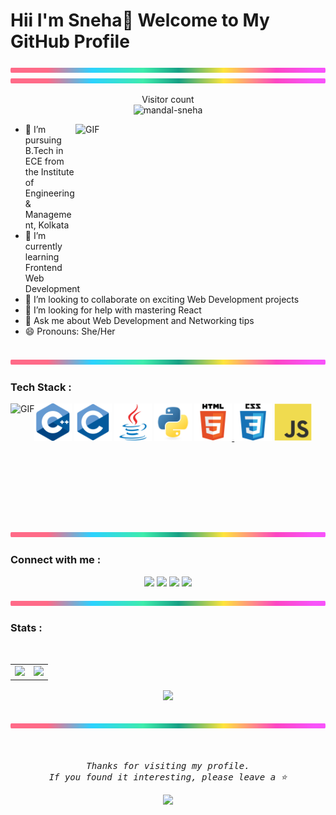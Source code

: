 # Hii I'm Sneha👋 Welcome to My GitHub Profile 
<img src="https://github.com/ArshErgon/ArshErgon/blob/main/assets/header/lineBar.png" width="100%" height="8px"/>

<!--![banner](https://user-images.githubusercontent.com/74407205/231990386-c5d1c57e-da3d-467e-9d66-0614fe7a72c2.png)-->

<img src="https://github.com/ArshErgon/ArshErgon/blob/main/assets/header/lineBar.png" width="100%" height="8px"/>

<p align="center"> 
  Visitor count<br>
  <img src="https://komarev.com/ghpvc/?username=mandal-sneha&style=flat-square&color=blue" alt="mandal-sneha" />
</p>

<!-- Place for GIF/image -->
<img align="right" alt="GIF" src="https://i.redd.it/n8agw6z2smyb1.gif" width="400px" height="250" />

- 🔭 I’m pursuing B.Tech in ECE from the Institute of Engineering & Management, Kolkata
- 🌱 I’m currently learning Frontend Web Development
- 👯 I’m looking to collaborate on exciting Web Development projects
- 🤔 I’m looking for help with mastering React
- 💬 Ask me about Web Development and Networking tips
- 😄 Pronouns: She/Her

<br>

<img src="https://github.com/ArshErgon/ArshErgon/blob/main/assets/header/lineBar.png" width="100%" height="8px"/>

<h3 align="left">Tech Stack :</h3>

<!-- Place for GIF/image -->
<img align="left" alt="GIF" src="https://user-images.githubusercontent.com/74407205/232208553-2dd4181e-2d88-46a4-ac0b-15bda6d52f34.png" height="200px"/>

<a href="" target="_blank"><img src="https://raw.githubusercontent.com/devicons/devicon/master/icons/cplusplus/cplusplus-original.svg" alt="cplusplus" height="60" width="60" /></a>
<a href="" target="_blank"><img src="https://raw.githubusercontent.com/devicons/devicon/master/icons/c/c-original.svg" alt="c" height="60" width="60"/></a>
<a href="" target="_blank"><img src="https://raw.githubusercontent.com/devicons/devicon/master/icons/java/java-original.svg" alt="java" height="60" width="60" /></a>
<a href="" target="_blank"><img src="https://raw.githubusercontent.com/devicons/devicon/master/icons/python/python-original.svg" alt="python" height="60" width="60"/></a>
<a href="" target="_blank" rel="noreferrer"> <img src="https://raw.githubusercontent.com/devicons/devicon/master/icons/html5/html5-original-wordmark.svg" alt="html5" width="60" height="60"/> </a>
<a href="" target="_blank" rel="noreferrer"> <img src="https://raw.githubusercontent.com/devicons/devicon/master/icons/css3/css3-original-wordmark.svg" alt="css3" width="60" height="60"/></a>
<a href="" target="_blank" rel="noreferrer"> <img src="https://raw.githubusercontent.com/devicons/devicon/master/icons/javascript/javascript-original.svg" alt="javascript" width="60" height="60"/></a>

<img src="https://github.com/ArshErgon/ArshErgon/blob/main/assets/header/lineBar.png" width="100%" height="8px"/>

<h3 align="left">Connect with me :</h3>

<p align="center">
  <!-- LinkedIn profile -->
  <a href=""><img src="https://img.icons8.com/cute-clipart/64/000000/linkedin.png"/></a> 
  <!-- Instagram profile -->
  <a href=""><img src="https://img.icons8.com/cute-clipart/64/000000/instagram-new.png"/></a> 
  <!-- Facebook profile -->
  <a href=""><img src="https://img.icons8.com/cute-clipart/64/000000/facebook.png"/></a> 
  <!-- Twitter profile -->
  <a href=""><img src="https://img.icons8.com/cute-clipart/64/000000/twitter.png"/></a> 
</p>

<img src="https://github.com/ArshErgon/ArshErgon/blob/main/assets/header/lineBar.png" width="100%" height="8px"/>

<h3 align="left">Stats : </h3><br>

<table align="center">
<tr>
<td><img src="https://github-readme-stats.vercel.app/api/top-langs?username=mandal-sneha&show_icons=true&locale=en&layout=compact&theme=radical" />
</td>
<td>
<img src="https://github-readme-stats.vercel.app/api?username=mandal-sneha&theme=vue-dark&show_icons=true&hide_border=true&count_private=true"/>
</td>
</tr>
</table>

<p align="center">
<img align="center" src="https://github-readme-streak-stats.herokuapp.com/?user=mandal-sneha&theme=black-ice&hide_border=true&stroke=0000&background=060A0CD" />
</p>
<br>

<img src="https://github.com/ArshErgon/ArshErgon/blob/main/assets/header/lineBar.png" width="100%" height="8px"/>

<p align="center"><br><br>
  <samp>
    <i>Thanks for visiting my profile.<br>If you found it interesting, please leave a ⭐️</i> 
  </samp>
</p>

<p align="center" width="100%">
  <img src="https://capsule-render.vercel.app/api?type=waving&color=gradient&height=150&width=100%&section=footer&text=Have%20a%20Nice%20Day"/>
</p>
